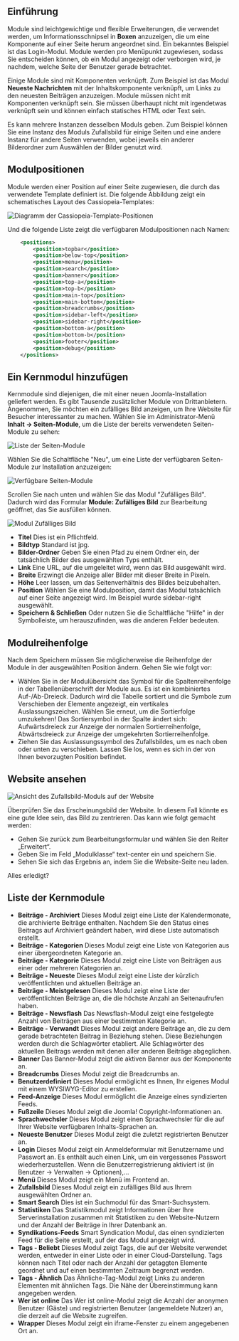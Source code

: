 <!-- Filename: J4.x:Site_Modules / Display title: Webseiten-Module -->

## Einführung

Module sind leichtgewichtige und flexible Erweiterungen, die verwendet werden, um Informationsschnipsel in **Boxen** anzuzeigen, die um eine Komponente auf einer Seite herum angeordnet sind. Ein bekanntes Beispiel ist das Login-Modul. Module werden pro Menüpunkt zugewiesen, sodass Sie entscheiden können, ob ein Modul angezeigt oder verborgen wird, je nachdem, welche Seite der Benutzer gerade betrachtet.

Einige Module sind mit Komponenten verknüpft. Zum Beispiel ist das Modul **Neueste Nachrichten** mit der Inhaltskomponente verknüpft, um Links zu den neuesten Beiträgen anzuzeigen. Module müssen nicht mit Komponenten verknüpft sein. Sie müssen überhaupt nicht mit irgendetwas verknüpft sein und können einfach statisches HTML oder Text sein.

Es kann mehrere Instanzen desselben Moduls geben. Zum Beispiel können Sie eine Instanz des Moduls Zufallsbild für einige Seiten und eine andere Instanz für andere Seiten verwenden, wobei jeweils ein anderer Bilderordner zum Auswählen der Bilder genutzt wird.

## Modulpositionen

Module werden einer Position auf einer Seite zugewiesen, die durch das verwendete Template definiert ist. Die folgende Abbildung zeigt ein schematisches Layout des Cassiopeia-Templates:

![Diagramm der Cassiopeia-Template-Positionen](../../../en/images/modules/cassiopeia-template-positions.png)

Und die folgende Liste zeigt die verfügbaren Modulpositionen nach Namen:

```xml
	<positions>
		<position>topbar</position>
		<position>below-top</position>
		<position>menu</position>
		<position>search</position>
		<position>banner</position>
		<position>top-a</position>
		<position>top-b</position>
		<position>main-top</position>
		<position>main-bottom</position>
		<position>breadcrumbs</position>
		<position>sidebar-left</position>
		<position>sidebar-right</position>
		<position>bottom-a</position>
		<position>bottom-b</position>
		<position>footer</position>
		<position>debug</position>
	</positions>
```

## Ein Kernmodul hinzufügen

Kernmodule sind diejenigen, die mit einer neuen Joomla-Installation geliefert werden. Es gibt Tausende zusätzlicher Module von Drittanbietern. Angenommen, Sie möchten ein zufälliges Bild anzeigen, um Ihre Website für Besucher interessanter zu machen. Wählen Sie im Administrator-Menü **Inhalt → Seiten-Module**, um die Liste der bereits verwendeten Seiten-Module zu sehen:

![Liste der Seiten-Module](../../../en/images/modules/cassiopeia-modules-list.png)

Wählen Sie die Schaltfläche "Neu", um eine Liste der verfügbaren Seiten-Module zur Installation anzuzeigen:

![Verfügbare Seiten-Module](../../../en/images/modules/cassiopeia-modules-available.png)

Scrollen Sie nach unten und wählen Sie das Modul "Zufälliges Bild". Dadurch wird das Formular **Module: Zufälliges Bild** zur Bearbeitung geöffnet, das Sie ausfüllen können.

![Modul Zufälliges Bild](../../../en/images/modules/cassiopeia-module-random-image.png)

- **Titel** Dies ist ein Pflichtfeld.
- **Bildtyp** Standard ist jpg.
- **Bilder-Ordner** Geben Sie einen Pfad zu einem Ordner ein, der tatsächlich Bilder des ausgewählten Typs enthält.
- **Link** Eine URL, auf die umgeleitet wird, wenn das Bild ausgewählt wird.
- **Breite** Erzwingt die Anzeige aller Bilder mit dieser Breite in Pixeln.
- **Höhe** Leer lassen, um das Seitenverhältnis des Bildes beizubehalten.
- **Position** Wählen Sie eine Modulposition, damit das Modul tatsächlich auf einer Seite angezeigt wird. Im Beispiel wurde sidebar-right ausgewählt.
- **Speichern & Schließen** Oder nutzen Sie die Schaltfläche "Hilfe" in der Symbolleiste, um herauszufinden, was die anderen Felder bedeuten.

## Modulreihenfolge

Nach dem Speichern müssen Sie möglicherweise die Reihenfolge der Module in der ausgewählten Position ändern. Gehen Sie wie folgt vor:

- Wählen Sie in der Modulübersicht das Symbol für die Spaltenreihenfolge in der Tabellenüberschrift der Module aus. Es ist ein kombiniertes Auf-/Ab-Dreieck. Dadurch wird die Tabelle sortiert und die Symbole zum Verschieben der Elemente angezeigt, ein vertikales Auslassungszeichen. Wählen Sie erneut, um die Sortierfolge umzukehren! Das Sortiersymbol in der Spalte ändert sich: Aufwärtsdreieck zur Anzeige der normalen Sortierreihenfolge, Abwärtsdreieck zur Anzeige der umgekehrten Sortierreihenfolge.
- Ziehen Sie das Auslassungssymbol des Zufallsbildes, um es nach oben oder unten zu verschieben. Lassen Sie los, wenn es sich in der von Ihnen bevorzugten Position befindet.

## Website ansehen

![Ansicht des Zufallsbild-Moduls auf der Website](../../../en/images/modules/cassiopeia-module-random-image-site.png)

Überprüfen Sie das Erscheinungsbild der Website. In diesem Fall könnte es eine gute Idee sein, das Bild zu zentrieren. Das kann wie folgt gemacht werden:

- Gehen Sie zurück zum Bearbeitungsformular und wählen Sie den Reiter „Erweitert“.
- Geben Sie im Feld „Modulklasse“ text-center ein und speichern Sie.
- Sehen Sie sich das Ergebnis an, indem Sie die Website-Seite neu laden.

Alles erledigt?

## Liste der Kernmodule

- **Beiträge - Archiviert** Dieses Modul zeigt eine Liste der Kalendermonate, die archivierte Beiträge enthalten. Nachdem Sie den Status eines Beitrags auf Archiviert geändert haben, wird diese Liste automatisch erstellt.
- **Beiträge - Kategorien** Dieses Modul zeigt eine Liste von Kategorien aus einer übergeordneten Kategorie an.
- **Beiträge - Kategorie** Dieses Modul zeigt eine Liste von Beiträgen aus einer oder mehreren Kategorien an.
- **Beiträge - Neueste** Dieses Modul zeigt eine Liste der kürzlich veröffentlichten und aktuellen Beiträge an.
- **Beiträge - Meistgelesen** Dieses Modul zeigt eine Liste der veröffentlichten Beiträge an, die die höchste Anzahl an Seitenaufrufen haben.
- **Beiträge - Newsflash** Das Newsflash-Modul zeigt eine festgelegte Anzahl von Beiträgen aus einer bestimmten Kategorie an.
- **Beiträge - Verwandt** Dieses Modul zeigt andere Beiträge an, die zu dem gerade betrachteten Beitrag in Beziehung stehen. Diese Beziehungen werden durch die Schlagwörter etabliert. Alle Schlagwörter des aktuellen Beitrags werden mit denen aller anderen Beiträge abgeglichen.
- **Banner** Das Banner-Modul zeigt die aktiven Banner aus der Komponente an.
- **Breadcrumbs** Dieses Modul zeigt die Breadcrumbs an.
- **Benutzerdefiniert** Dieses Modul ermöglicht es Ihnen, Ihr eigenes Modul mit einem WYSIWYG-Editor zu erstellen.
- **Feed-Anzeige** Dieses Modul ermöglicht die Anzeige eines syndizierten Feeds.
- **Fußzeile** Dieses Modul zeigt die Joomla! Copyright-Informationen an.
- **Sprachwechsler** Dieses Modul zeigt einen Sprachwechsler für die auf Ihrer Website verfügbaren Inhalts-Sprachen an.
- **Neueste Benutzer** Dieses Modul zeigt die zuletzt registrierten Benutzer an.
- **Login** Dieses Modul zeigt ein Anmeldeformular mit Benutzername und Passwort an. Es enthält auch einen Link, um ein vergessenes Passwort wiederherzustellen. Wenn die Benutzerregistrierung aktiviert ist (in Benutzer → Verwalten → Optionen),...
- **Menü** Dieses Modul zeigt ein Menü im Frontend an.
- **Zufallsbild** Dieses Modul zeigt ein zufälliges Bild aus Ihrem ausgewählten Ordner an.
- **Smart Search** Dies ist ein Suchmodul für das Smart-Suchsystem.
- **Statistiken** Das Statistikmodul zeigt Informationen über Ihre Serverinstallation zusammen mit Statistiken zu den Website-Nutzern und der Anzahl der Beiträge in Ihrer Datenbank an.
- **Syndikations-Feeds** Smart Syndication Modul, das einen syndizierten Feed für die Seite erstellt, auf der das Modul angezeigt wird.
- **Tags - Beliebt** Dieses Modul zeigt Tags, die auf der Website verwendet werden, entweder in einer Liste oder in einer Cloud-Darstellung. Tags können nach Titel oder nach der Anzahl der getaggten Elemente geordnet und auf einen bestimmten Zeitraum begrenzt werden.
- **Tags - Ähnlich** Das Ähnliche-Tag-Modul zeigt Links zu anderen Elementen mit ähnlichen Tags. Die Nähe der Übereinstimmung kann angegeben werden.
- **Wer ist online** Das Wer ist online-Modul zeigt die Anzahl der anonymen Benutzer (Gäste) und registrierten Benutzer (angemeldete Nutzer) an, die derzeit auf die Website zugreifen.
- **Wrapper** Dieses Modul zeigt ein iframe-Fenster zu einem angegebenen Ort an.

